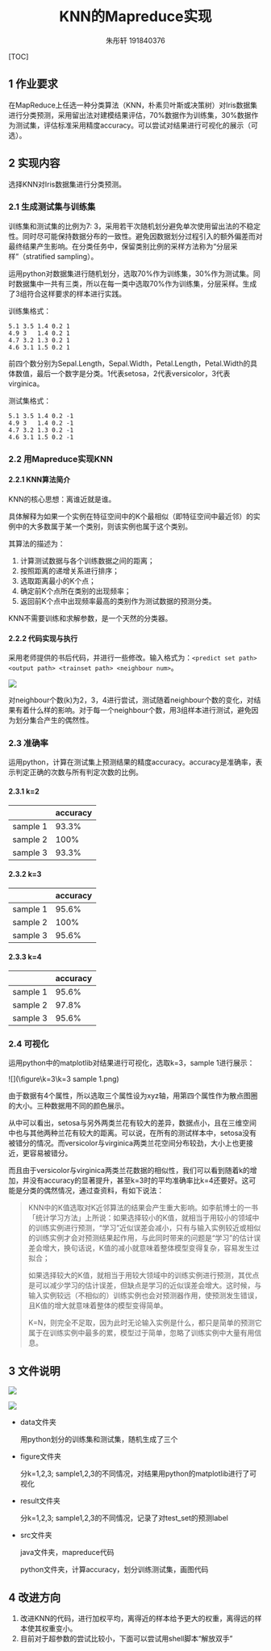 # <center>KNN的Mapreduce实现</center>

<center>朱彤轩 191840376</center>

[TOC]



## 1 作业要求

在MapReduce上任选一种分类算法（KNN，朴素贝叶斯或决策树）对Iris数据集进行分类预测，采用留出法对建模结果评估，70%数据作为训练集，30%数据作为测试集，评估标准采用精度accuracy。可以尝试对结果进行可视化的展示（可选）。

## 2 实现内容

选择KNN对Iris数据集进行分类预测。

### 2.1 生成测试集与训练集

训练集和测试集的比例为7: 3，采用若干次随机划分避免单次使用留出法的不稳定性。同时尽可能保持数据分布的一致性。避免因数据划分过程引入的额外偏差而对最终结果产生影响。在分类任务中，保留类别比例的采样方法称为“分层采样”（stratified sampling）。

运用python对数据集进行随机划分，选取70%作为训练集，30%作为测试集。同时数据集中一共有三类，所以在每一类中选取70%作为训练集，分层采样。生成了3组符合这样要求的样本进行实践。

训练集格式：

```
5.1	3.5	1.4	0.2	1
4.9	3	1.4	0.2	1
4.7	3.2	1.3	0.2	1
4.6	3.1	1.5	0.2	1
```

前四个数分别为Sepal.Length，Sepal.Width，Petal.Length，Petal.Width的具体数值，最后一个数字是分类。1代表setosa，2代表versicolor，3代表virginica。

测试集格式：

```
5.1	3.5	1.4	0.2	-1
4.9	3	1.4	0.2	-1
4.7	3.2	1.3	0.2	-1
4.6	3.1	1.5	0.2	-1
```

### 2.2 用Mapreduce实现KNN

#### 2.2.1 KNN算法简介

KNN的核心思想：离谁近就是谁。

具体解释为如果一个实例在特征空间中的K个最相似（即特征空间中最近邻）的实例中的大多数属于某一个类别，则该实例也属于这个类别。

其算法的描述为：

1. 计算测试数据与各个训练数据之间的距离；
2. 按照距离的递增关系进行排序；
3. 选取距离最小的K个点；
4. 确定前K个点所在类别的出现频率；
5. 返回前K个点中出现频率最高的类别作为测试数据的预测分类。

KNN不需要训练和求解参数，是一个天然的分类器。

#### 2.2.2 代码实现与执行

采用老师提供的书后代码，并进行一些修改。输入格式为：`<predict set path> <output path> <trainset path> <neighbour num>`。

![](picture/pic1.png)

对neighbour个数(k)为2，3，4进行尝试，测试随着neighbour个数的变化，对结果有着什么样的影响。对于每一个neighbour个数，用3组样本进行测试，避免因为划分集合产生的偶然性。

### 2.3 准确率

运用python，计算在测试集上预测结果的精度accuracy。accuracy是准确率，表示判定正确的次数与所有判定次数的比例。

#### 2.3.1 k=2

|          | accuracy |
| -------- | -------- |
| sample 1 | 93.3%    |
| sample 2 | 100%     |
| sample 3 | 93.3%    |

#### 2.3.2 k=3

|          | accuracy |
| -------- | -------- |
| sample 1 | 95.6%    |
| sample 2 | 100%     |
| sample 3 | 95.6%    |

#### 2.3.3 k=4

|          | accuracy |
| -------- | -------- |
| sample 1 | 95.6%    |
| sample 2 | 97.8%    |
| sample 3 | 95.6%    |

### 2.4 可视化

运用python中的matplotlib对结果进行可视化，选取k=3，sample 1进行展示：

![](\figure\k=3\k=3 sample 1.png)

由于数据有4个属性，所以选取三个属性设为xyz轴，用第四个属性作为散点图圈的大小。三种数据用不同的颜色展示。

从中可以看出，setosa与另外两类兰花有较大的差异，数据点小，且在三维空间中也与其他两种兰花有较大的距离。可以说，在所有的测试样本中，setosa没有被错分的情况。而versicolor与virginica两类兰花空间分布较劲，大小上也更接近，更容易被错分。

而且由于versicolor与virginica两类兰花数据的相似性，我们可以看到随着k的增加，并没有accuracy的显著提升，甚至k=3时的平均准确率比k=4还要好。这可能是分类的偶然情况，通过查资料，有如下说法：

> KNN中的K值选取对K近邻算法的结果会产生重大影响。如李航博士的一书「统计学习方法」上所说：如果选择较小的K值，就相当于用较小的领域中的训练实例进行预测，“学习”近似误差会减小，只有与输入实例较近或相似的训练实例才会对预测结果起作用，与此同时带来的问题是“学习”的估计误差会增大，换句话说，K值的减小就意味着整体模型变得复杂，容易发生过拟合；
>
> 如果选择较大的K值，就相当于用较大领域中的训练实例进行预测，其优点是可以减少学习的估计误差，但缺点是学习的近似误差会增大。这时候，与输入实例较远（不相似的）训练实例也会对预测器作用，使预测发生错误，且K值的增大就意味着整体的模型变得简单。
>
> K=N，则完全不足取，因为此时无论输入实例是什么，都只是简单的预测它属于在训练实例中最多的累，模型过于简单，忽略了训练实例中大量有用信息。

## 3 文件说明

![](picture/pic2.png)

![](picture/pic3.png)

- data文件夹

  用python划分的训练集和测试集，随机生成了三个

- figure文件夹

  分k=1,2,3; sample1,2,3的不同情况，对结果用python的matplotlib进行了可视化

- result文件夹

  分k=1,2,3; sample1,2,3的不同情况，记录了对test_set的预测label

- src文件夹

  java文件夹，mapreduce代码

  python文件夹，计算accuracy，划分训练测试集，画图代码

## 4 改进方向

1. 改进KNN的代码，进行加权平均，离得近的样本给予更大的权重，离得远的样本使其权重变小。
2. 目前对于超参数的尝试比较小，下面可以尝试用shell脚本“解放双手”